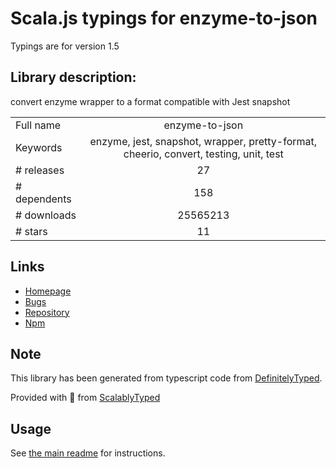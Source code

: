 
# Scala.js typings for enzyme-to-json

Typings are for version 1.5

## Library description:
convert enzyme wrapper to a format compatible with Jest snapshot

|                    |                 |
| ------------------ | :-------------: |
| Full name          | enzyme-to-json |
| Keywords           | enzyme, jest, snapshot, wrapper, pretty-format, cheerio, convert, testing, unit, test |
| # releases         | 27 |
| # dependents       | 158 |
| # downloads        | 25565213 |
| # stars            | 11 |

## Links
- [Homepage](https://github.com/adriantoine/enzyme-to-json#readme)
- [Bugs](https://github.com/adriantoine/enzyme-to-json/issues)
- [Repository](https://github.com/adriantoine/enzyme-to-json)
- [Npm](https://www.npmjs.com/package/enzyme-to-json)
    


## Note
This library has been generated from typescript code from [DefinitelyTyped](https://definitelytyped.org).

Provided with :purple_heart: from [ScalablyTyped](https://github.com/oyvindberg/ScalablyTyped)

## Usage
See [the main readme](../../readme.md) for instructions.


